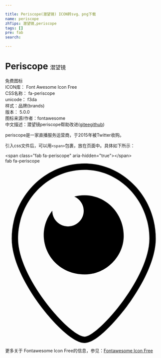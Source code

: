 ```yaml
---

title: Periscope(潜望镜) ICON转svg、png下载
name: periscope
zhTips: 潜望镜,periscope
tags: []
pre: fab
search: 

---
```


# Periscope  <small style="font-size: 60%;font-weight: 100">潜望镜</small>


<div class="detail-page">
<p>
<span><span class="badge-success badge">免费图标</span> </span>
<br/>
<span>
ICON库：
<span class="badge-secondary badge">Font Awesome Icon Free</span> 
</span>
<br/>
<span>
CSS名称：
<span class="badge-secondary badge">fa-periscope</span> 
</span>
<br/>
<span>
unicode：
<span class="badge-secondary badge">f3da</span> 
<copy-btn content='f3da' btn-title=""></copy-btn>
<copy-btn :content='String.fromCodePoint(parseInt("f3da", 16))' btn-title="复制U"></copy-btn>
</span><br/><span>样式：<span class="badge-light badge">品牌(brands)</span></span>
<br/>
<span>
版本：
<span class="badge-secondary badge">5.0.0</span> 
</span>
<br/>
<span>图标来源/作者：<span class="badge-light badge">fontawesome</span></span> 
<br/>
<span class="zh-detail">中文描述：<span class="badge-primary badge">潜望镜</span><span class="badge-primary badge">periscope</span><span class="help-link"><span>帮助改进</span>(<a href="https://gitee.com/liuwave/icon-helper/edit/master/json/fontawesome/brands/periscope.json" target="_blank" rel="noopener noreferrer">gitee</a><a href="https://github.com/liuwave/icon-helper/edit/master/json/fontawesome/brands/periscope.json" target="_blank" rel="noopener noreferrer">github</a></span>)</span><br/>
</p>
</div><div class="description description alert alert-light">periscope是一家直播服务运营商，于2015年被Twitter收购。</div>
<div class="alert alert-dark">
  <i class="fab fa-periscope fa-xs"></i>
  <i class="fab fa-periscope fa-sm"></i>
  <i class="fab fa-periscope fa-lg"></i>
  <i class="fab fa-periscope fa-2x"></i>
  <i class="fab fa-periscope fa-3x"></i>
  <i class="fab fa-periscope fa-5x"></i>
  <i class="fab fa-periscope fa-7x"></i>
</div>
<div>
  <p>引入css文件后，可以用<code>&lt;span&gt;</code>包裹，放在页面中。具体如下所示：    
  </p>
  <div class="alert alert-primary" style="font-size: 14px">
    &lt;span class="fab fa-periscope" aria-hidden="true"&gt;&lt;/span&gt;
    <copy-btn content='<span class="fab fa-periscope" aria-hidden="true"></span>'></copy-btn>
  </div>
  <div class="alert alert-secondary">
    <i class="fab fa-periscope"
    style="font-size: 24px"
    aria-hidden="true"></i> fab fa-periscope
    <copy-btn content="fab fa-periscope" btn-title="复制图标名称"></copy-btn>
  </div>
</div>
<div id="svg" class="svg-wrap">
<svg xmlns="http://www.w3.org/2000/svg" viewBox="0 0 448 512"><path d="M370 63.6C331.4 22.6 280.5 0 226.6 0 111.9 0 18.5 96.2 18.5 214.4c0 75.1 57.8 159.8 82.7 192.7C137.8 455.5 192.6 512 226.6 512c41.6 0 112.9-94.2 120.9-105 24.6-33.1 82-118.3 82-192.6 0-56.5-21.1-110.1-59.5-150.8zM226.6 493.9c-42.5 0-190-167.3-190-279.4 0-107.4 83.9-196.3 190-196.3 100.8 0 184.7 89 184.7 196.3.1 112.1-147.4 279.4-184.7 279.4zM338 206.8c0 59.1-51.1 109.7-110.8 109.7-100.6 0-150.7-108.2-92.9-181.8v.4c0 24.5 20.1 44.4 44.8 44.4 24.7 0 44.8-19.9 44.8-44.4 0-18.2-11.1-33.8-26.9-40.7 76.6-19.2 141 39.3 141 112.4z"/></svg>
</div>
<detail full-name='fa-periscope'></detail>
    
<div><p>更多关于  Fontawesome Icon Free的信息，参见：<a target="_blank" href="https://iconhelper.cn/fontawesome.html">Fontawesome Icon Free</a>
</p></div>
